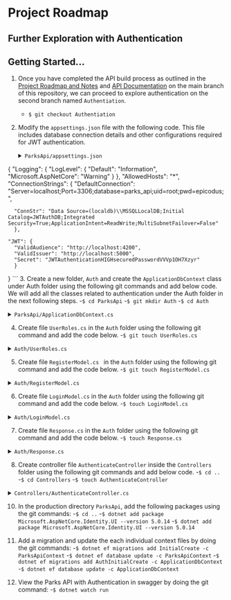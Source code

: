 # Project Roadmap 
## Further Exploration with Authentication

## Getting Started...
1. Once you have completed the API build process as outlined in the [Project Roadmap and Notes](https://github.com/RyanDuff613/API.Solution/blob/main/Notes.md) and [API Documentation](https://github.com/RyanDuff613/API.Solution/blob/main/ApiDocumentationExample.md) on the main branch of this repository, we can proceed to explore authentication on the second branch named `Authentiation`.
    - `$ git checkout Authentiation`
2. Modify the `appsettings.json` file with the following code. This file includes database connection details and other configurations required for JWT authentication.
    <details><summary><code>ParksApi/appsettings.json</code></summary> 

    ```c#
  {
    "Logging": {
    "LogLevel": {
      "Default": "Information",
      "Microsoft.AspNetCore": "Warning"
      }
    },
    "AllowedHosts": "*",
    "ConnectionStrings": {
      "DefaultConnection": "Server=localhost;Port=3306;database=parks_api;uid=root;pwd=epicodus;",
      
      "ConnStr": "Data Source=(localdb)\\MSSQLLocalDB;Initial Catalog=JWTAuthDB;Integrated Security=True;ApplicationIntent=ReadWrite;MultiSubnetFailover=False"
      },
      
    "JWT": {
      "ValidAudience": "http://localhost:4200",
      "ValidIssuer": "http://localhost:5000",
      "Secret": "JWTAuthenticationHIGHsecuredPasswordVVVp1OH7Xzyr"
      }
  }
    ```
    </details>
3. Create a new folder, `Auth` and create the `ApplicationDbContext` class under Auth folder using the following git commands and add below code. We will add all the classes related to authentication under the Auth folder in the next following steps. 
    -`$ cd ParksApi`
    -`$ git mkdir Auth`
    -`$ cd Auth`
<details><summary><code>ParksApi/ApplicationDbContext.cs</code></summary> 

    ```c#
using Microsoft.AspNetCore.Identity;
using Microsoft.AspNetCore.Identity.EntityFrameworkCore;
using Microsoft.EntityFrameworkCore;

namespace ParksApi.Auth
{
    public class ApplicationDbContext : IdentityDbContext<IdentityUser>
    {
        public ApplicationDbContext(DbContextOptions<ApplicationDbContext> options) : base(options)
        {
        }
        protected override void OnModelCreating(ModelBuilder builder)
        {
            base.OnModelCreating(builder);
        }
    }
}
    ```
</details>

4. Create file `UserRoles.cs` in the `Auth` folder using the following git command and add the code below.
    -`$ git touch UserRoles.cs`
<details><summary><code>Auth/UserRoles.cs</code></summary> 

    ```c#
namespace ParksApi.Auth
{
    public static class UserRoles
    {
        public const string Admin = "Admin";
        public const string User = "User";
    }
}
    ```
</details>   

5. Create file `RegisterModel.cs ` in the `Auth` folder using the following git command and add the code below.
     -`$ git touch RegisterModel.cs`
<details><summary><code>Auth/RegisterModel.cs</code></summary> 

    ```c#
using System.ComponentModel.DataAnnotations;

namespace ParksApi.Auth
{
    public class RegisterModel
    {
        [Required(ErrorMessage = "User Name is required")]
        public string Username { get; set; }

        [EmailAddress]
        [Required(ErrorMessage = "Email is required")]
        public string Email { get; set; }

        [Required(ErrorMessage = "Password is required")]
        public string Password { get; set; }
    }
}
    ```
</details>

6. Create file `LoginModel.cs` in the `Auth` folder using the following git command and add the code below.
    -`$ touch LoginModel.cs`
<details><summary><code>Auth/LoginModel.cs</code></summary> 

    ```c#
using System.ComponentModel.DataAnnotations;

namespace ParksApi.Auth
{
    public class LoginModel
    {
        [Required(ErrorMessage = "User Name is required")]
        public string Username { get; set; }

        [Required(ErrorMessage = "Password is required")]
        public string Password { get; set; }
    }
}
    ```
</details>

7. Create file `Response.cs` in the `Auth` folder using the following git command and add the code below.
    -`$ touch Response.cs`
<details><summary><code>Auth/Response.cs</code></summary> 

    ```c#
namespace ParksApi.Auth
{
    public class Response
    {
        public string Status { get; set; }
        public string Message { get; set; }
    }
}
    ```
</details>

8. Create controller file `AuthenticateController` inside the `Controllers` folder using the following git commands and add below code. 
    -`$ cd ..`
    -`$ cd Controllers`
    -`$ touch AuthenticateController`
<details><summary><code>Controllers/AuthenticateController.cs</code></summary> 

    ```c#
using JWTAuthentication.NET6._0; 
using Microsoft.AspNetCore.Identity;
using Microsoft.AspNetCore.Mvc;
using Microsoft.IdentityModel.Tokens;
using ParksApi.Auth; 
using System.IdentityModel.Tokens.Jwt;
using System.Security.Claims;
using System.Text;


namespace JWTAuthentication.NET6._0.Controllers
{
    [Route("api/[controller]")]
    [ApiController]
    public class AuthenticateController : ControllerBase
    {
        private readonly UserManager<IdentityUser> _userManager;
        private readonly RoleManager<IdentityRole> _roleManager;
        private readonly IConfiguration _configuration;

        public AuthenticateController(
            UserManager<IdentityUser> userManager,
            RoleManager<IdentityRole> roleManager,
            IConfiguration configuration)
        {
            _userManager = userManager;
            _roleManager = roleManager;
            _configuration = configuration;
        }

        [HttpPost]
        [Route("login")]
        public async Task<IActionResult> Login([FromBody] LoginModel model)
        {
            var user = await _userManager.FindByNameAsync(model.Username);
            if (user != null && await _userManager.CheckPasswordAsync(user, model.Password))
            {
                var userRoles = await _userManager.GetRolesAsync(user);

                var authClaims = new List<Claim>
                {
                    new Claim(ClaimTypes.Name, user.UserName),
                    new Claim(JwtRegisteredClaimNames.Jti, Guid.NewGuid().ToString()),
                };

                foreach (var userRole in userRoles)
                {
                    authClaims.Add(new Claim(ClaimTypes.Role, userRole));
                }

               var token = GetToken(authClaims);

                return Ok(new
                {
                    token = new JwtSecurityTokenHandler().WriteToken(token),
                    expiration = token.ValidTo
                });
            }
            return Unauthorized();
        }

        [HttpPost]
        [Route("register")]
        public async Task<IActionResult> Register([FromBody] RegisterModel model)
        {
            var userExists = await _userManager.FindByNameAsync(model.Username);
            if (userExists != null)
                return StatusCode(StatusCodes.Status500InternalServerError, new Response { Status = "Error", Message = "User already exists!" });

            IdentityUser user = new()
            {
                Email = model.Email,
                SecurityStamp = Guid.NewGuid().ToString(),
                UserName = model.Username
            };
            var result = await _userManager.CreateAsync(user, model.Password);
            if (!result.Succeeded)
                return StatusCode(StatusCodes.Status500InternalServerError, new Response { Status = "Error", Message = "User creation failed! Please check user details and try again." });

            return Ok(new Response { Status = "Success", Message = "User created successfully!" });
        }

        [HttpPost]
        [Route("register-admin")]
        public async Task<IActionResult> RegisterAdmin([FromBody] RegisterModel model)
        {
            var userExists = await _userManager.FindByNameAsync(model.Username);
            if (userExists != null)
                return StatusCode(StatusCodes.Status500InternalServerError, new Response { Status = "Error", Message = "User already exists!" });

            IdentityUser user = new()
            {
                Email = model.Email,
                SecurityStamp = Guid.NewGuid().ToString(),
                UserName = model.Username
            };
            var result = await _userManager.CreateAsync(user, model.Password);
            if (!result.Succeeded)
                return StatusCode(StatusCodes.Status500InternalServerError, new Response { Status = "Error", Message = "User creation failed! Please check user details and try again." });

            if (!await _roleManager.RoleExistsAsync(UserRoles.Admin))
                await _roleManager.CreateAsync(new IdentityRole(UserRoles.Admin));
            if (!await _roleManager.RoleExistsAsync(UserRoles.User))
                await _roleManager.CreateAsync(new IdentityRole(UserRoles.User));

            if (await _roleManager.RoleExistsAsync(UserRoles.Admin))
            {
                await _userManager.AddToRoleAsync(user, UserRoles.Admin);
            }
            if (await _roleManager.RoleExistsAsync(UserRoles.Admin))
            {
                await _userManager.AddToRoleAsync(user, UserRoles.User);
            }
            return Ok(new Response { Status = "Success", Message = "User created successfully!" });
        }

        private JwtSecurityToken GetToken(List<Claim> authClaims)
        {
            var authSigningKey = new SymmetricSecurityKey(Encoding.UTF8.GetBytes(_configuration["JWT:Secret"]));

            var token = new JwtSecurityToken(
                issuer: _configuration["JWT:ValidIssuer"],
                audience: _configuration["JWT:ValidAudience"],
                expires: DateTime.Now.AddHours(3),
                claims: authClaims,
                signingCredentials: new SigningCredentials(authSigningKey, SecurityAlgorithms.HmacSha256)
                );

            return token;
        }
    }
}
    ```
</details>

10. In the production directory `ParksApi`, add the following packages using the git commands:
    -`$ cd ..`
    -`$ dotnet add package Microsoft.AspNetCore.Identity.UI --version 5.0.14`
    -`$ dotnet add package Microsoft.AspNetCore.Identity.UI --version 5.0.14`

11. Add a migration and update the each individual context files by doing the git commands:
    -`$ dotnet ef migrations add InitialCreate -c ParksApiContext`
    -`$ dotnet ef database update -c ParksApiContext`
    -`$ dotnet ef migrations add AuthInitialCreate -c ApplicationDbContext`
    -`$ dotnet ef database update -c ApplicationDbContext`

12. View the Parks API with Authentication in swagger by doing the git command:
    -`$ dotnet watch run`